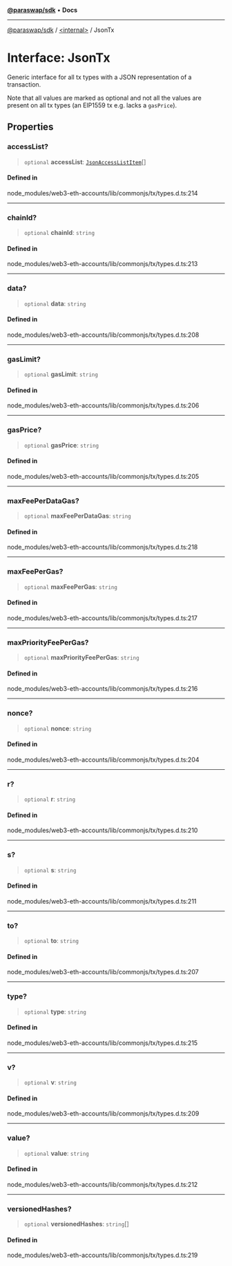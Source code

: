 [**@paraswap/sdk**](../../README.md) • **Docs**

***

[@paraswap/sdk](../../globals.md) / [\<internal\>](../README.md) / JsonTx

# Interface: JsonTx

Generic interface for all tx types with a
JSON representation of a transaction.

Note that all values are marked as optional
and not all the values are present on all tx types
(an EIP1559 tx e.g. lacks a `gasPrice`).

## Properties

### accessList?

> `optional` **accessList**: [`JsonAccessListItem`](../type-aliases/JsonAccessListItem.md)[]

#### Defined in

node\_modules/web3-eth-accounts/lib/commonjs/tx/types.d.ts:214

***

### chainId?

> `optional` **chainId**: `string`

#### Defined in

node\_modules/web3-eth-accounts/lib/commonjs/tx/types.d.ts:213

***

### data?

> `optional` **data**: `string`

#### Defined in

node\_modules/web3-eth-accounts/lib/commonjs/tx/types.d.ts:208

***

### gasLimit?

> `optional` **gasLimit**: `string`

#### Defined in

node\_modules/web3-eth-accounts/lib/commonjs/tx/types.d.ts:206

***

### gasPrice?

> `optional` **gasPrice**: `string`

#### Defined in

node\_modules/web3-eth-accounts/lib/commonjs/tx/types.d.ts:205

***

### maxFeePerDataGas?

> `optional` **maxFeePerDataGas**: `string`

#### Defined in

node\_modules/web3-eth-accounts/lib/commonjs/tx/types.d.ts:218

***

### maxFeePerGas?

> `optional` **maxFeePerGas**: `string`

#### Defined in

node\_modules/web3-eth-accounts/lib/commonjs/tx/types.d.ts:217

***

### maxPriorityFeePerGas?

> `optional` **maxPriorityFeePerGas**: `string`

#### Defined in

node\_modules/web3-eth-accounts/lib/commonjs/tx/types.d.ts:216

***

### nonce?

> `optional` **nonce**: `string`

#### Defined in

node\_modules/web3-eth-accounts/lib/commonjs/tx/types.d.ts:204

***

### r?

> `optional` **r**: `string`

#### Defined in

node\_modules/web3-eth-accounts/lib/commonjs/tx/types.d.ts:210

***

### s?

> `optional` **s**: `string`

#### Defined in

node\_modules/web3-eth-accounts/lib/commonjs/tx/types.d.ts:211

***

### to?

> `optional` **to**: `string`

#### Defined in

node\_modules/web3-eth-accounts/lib/commonjs/tx/types.d.ts:207

***

### type?

> `optional` **type**: `string`

#### Defined in

node\_modules/web3-eth-accounts/lib/commonjs/tx/types.d.ts:215

***

### v?

> `optional` **v**: `string`

#### Defined in

node\_modules/web3-eth-accounts/lib/commonjs/tx/types.d.ts:209

***

### value?

> `optional` **value**: `string`

#### Defined in

node\_modules/web3-eth-accounts/lib/commonjs/tx/types.d.ts:212

***

### versionedHashes?

> `optional` **versionedHashes**: `string`[]

#### Defined in

node\_modules/web3-eth-accounts/lib/commonjs/tx/types.d.ts:219
